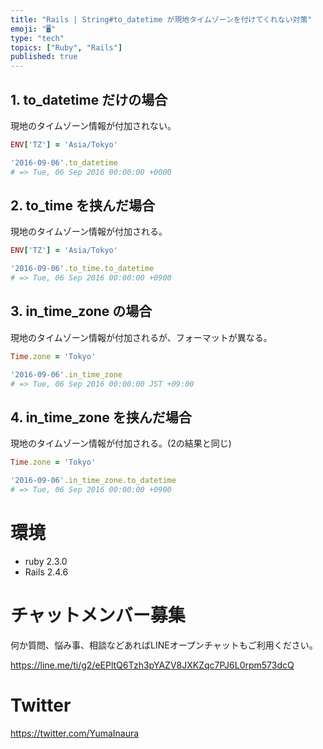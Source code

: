 ```yaml
---
title: "Rails | String#to_datetime が現地タイムゾーンを付けてくれない対策"
emoji: "🖥"
type: "tech"
topics: ["Ruby", "Rails"]
published: true
---
```




## 1. to_datetime だけの場合

現地のタイムゾーン情報が付加されない。

```rb
ENV['TZ'] = 'Asia/Tokyo'

'2016-09-06'.to_datetime
# => Tue, 06 Sep 2016 00:00:00 +0000
```

## 2. to_time を挟んだ場合

現地のタイムゾーン情報が付加される。

```rb
ENV['TZ'] = 'Asia/Tokyo'

'2016-09-06'.to_time.to_datetime
# => Tue, 06 Sep 2016 00:00:00 +0900
```
## 3. in_time_zone の場合

現地のタイムゾーン情報が付加されるが、フォーマットが異なる。

```rb
Time.zone = 'Tokyo'

'2016-09-06'.in_time_zone
# => Tue, 06 Sep 2016 00:00:00 JST +09:00
```

## 4. in_time_zone を挟んだ場合

現地のタイムゾーン情報が付加される。(2の結果と同じ)

```rb
Time.zone = 'Tokyo'

'2016-09-06'.in_time_zone.to_datetime
# => Tue, 06 Sep 2016 00:00:00 +0900
```



# 環境

- ruby 2.3.0
- Rails 2.4.6








<!-- Update From Qiita API -->

# チャットメンバー募集


何か質問、悩み事、相談などあればLINEオープンチャットもご利用ください。

https://line.me/ti/g2/eEPltQ6Tzh3pYAZV8JXKZqc7PJ6L0rpm573dcQ





# Twitter


https://twitter.com/YumaInaura


<!-- Update From Qiita API -->


